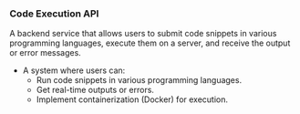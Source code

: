 ### Code Execution API

A backend service that allows users to submit code snippets in various programming languages, execute them on a server, and receive the output or error messages.

- A system where users can:
   - Run code snippets in various programming languages.
   - Get real-time outputs or errors.
   - Implement containerization (Docker) for execution.
